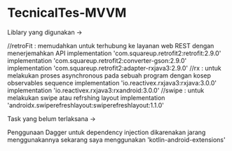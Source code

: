 # TecnicalTes-MVVM
Liblary yang digunakan -> 

//retroFit : memudahkan untuk terhubung ke layanan web REST dengan menerjemahkan API 
    implementation 'com.squareup.retrofit2:retrofit:2.9.0'
    implementation 'com.squareup.retrofit2:converter-gson:2.9.0'
    implementation 'com.squareup.retrofit2:adapter-rxjava3:2.9.0'
 //rx : untuk melakukan proses asynchronous pada sebuah program dengan kosep observables sequence
    implementation 'io.reactivex.rxjava3:rxjava:3.0.0'
    implementation 'io.reactivex.rxjava3:rxandroid:3.0.0'
 //swipe : untuk melakukan swipe atau refrshing layout 
    implementation 'androidx.swiperefreshlayout:swiperefreshlayout:1.1.0'
    
    
    
 Task yang belum terlaksana -> 
 
  Penggunaan Dagger untuk dependency injection dikarenakan jarang menggunakannya sekarang saya menggunakan 'kotlin-android-extensions' 
